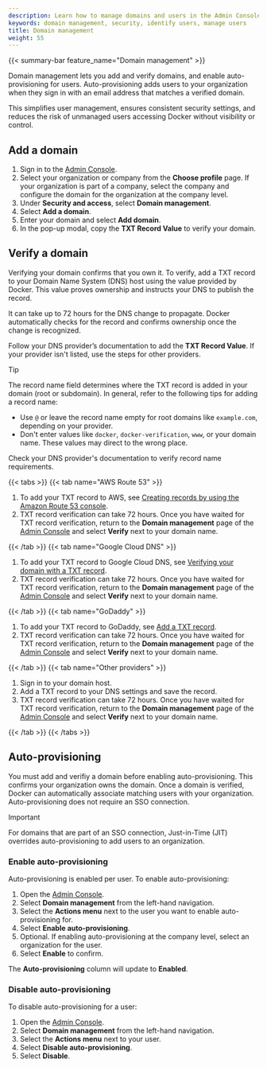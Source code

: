 ```yaml
---
description: Learn how to manage domains and users in the Admin Console
keywords: domain management, security, identify users, manage users
title: Domain management
weight: 55
---
```


{{< summary-bar feature_name="Domain management" >}}

Domain management lets you add and verify domains, and enable
auto-provisioning for users. Auto-provisioning adds users to your
organization when they sign in with an email address that matches a verified
domain.

This simplifies user management, ensures consistent security settings, and
reduces the risk of unmanaged users accessing Docker without visibility
or control.

## Add a domain

1. Sign in to the [Admin Console](https://admin.docker.com/).
2. Select your organization or company from the **Choose profile** page.
If your organization is part of a company, select the company
and configure the domain for the organization at the company level.
3. Under **Security and access**, select **Domain management**.
4. Select **Add a domain**.
5. Enter your domain and select **Add domain**.
6. In the pop-up modal, copy the **TXT Record Value** to verify your domain.

## Verify a domain

Verifying your domain confirms that you own it. To verify, add a TXT record to
your Domain Name System (DNS) host using the value provided by Docker. This
value proves ownership and instructs your DNS to publish the record.

It can take up to 72 hours for the DNS change to propagate. Docker automatically
checks for the record and confirms ownership once the change is recognized.

Follow your DNS provider’s documentation to add the **TXT Record Value**. If
your provider isn't listed, use the steps for other providers.

> [!TIP]
>
> The record name field determines where the TXT record is added in your domain
(root or subdomain). In general, refer to the following tips for
adding a record name:
>
> - Use `@` or leave the record name empty for root domains like `example.com`,
depending on your provider.
> - Don't enter values like `docker`, `docker-verification`, `www`, or your
domain name. These values may direct to the wrong place.
>
> Check your DNS provider's documentation to verify record name requirements.

{{< tabs >}}
{{< tab name="AWS Route 53" >}}

1. To add your TXT record to AWS, see [Creating records by using the Amazon Route 53 console](https://docs.aws.amazon.com/Route53/latest/DeveloperGuide/resource-record-sets-creating.html).
2. TXT record verification can take 72 hours. Once you have waited for
TXT record verification, return to the **Domain management** page of the
[Admin Console](https://app.docker.com/admin) and select **Verify** next to
your domain name.

{{< /tab >}}
{{< tab name="Google Cloud DNS" >}}

1. To add your TXT record to Google Cloud DNS, see [Verifying your domain with a TXT record](https://cloud.google.com/identity/docs/verify-domain-txt).
2. TXT record verification can take 72 hours. Once you have waited for TXT
record verification, return to the **Domain management** page of the
[Admin Console](https://app.docker.com/admin) and select **Verify** next to
your domain name.

{{< /tab >}}
{{< tab name="GoDaddy" >}}

1. To add your TXT record to GoDaddy, see [Add a TXT record](https://www.godaddy.com/help/add-a-txt-record-19232).
2. TXT record verification can take 72 hours. Once you have waited for TXT
record verification, return to the **Domain management** page of the
[Admin Console](https://app.docker.com/admin) and select **Verify** next to your
domain name.

{{< /tab >}}
{{< tab name="Other providers" >}}

1. Sign in to your domain host.
2. Add a TXT record to your DNS settings and save the record.
3. TXT record verification can take 72 hours. Once you have waited for TXT
record verification, return to the **Domain management** page of the
[Admin Console](https://app.docker.com/admin) and select **Verify** next to
your domain name.

{{< /tab >}}
{{< /tabs >}}

## Auto-provisioning

You must add and verifiy a domain before enabling auto-provisioning. This
confirms your organization owns the domain. Once a domain is verified,
Docker can automatically associate matching users with your organization.
Auto-provisioning does not require an SSO connection.

> [!IMPORTANT]
>
> For domains that are part of an SSO connection, Just-in-Time (JIT) overrides
auto-provisioning to add users to an organization.

### Enable auto-provisioning

Auto-provisioning is enabled per user. To enable
auto-provisioning:

1. Open the [Admin Console](https://app.docker.com/admin).
2. Select **Domain management** from the left-hand navigation.
3. Select the **Actions menu** next to the user you want to enable
auto-provisioning for.
4. Select **Enable auto-provisioning**.
5. Optional. If enabling auto-provisioning at the company level, select an
organization for the user.
6. Select **Enable** to confirm.

The **Auto-provisioning** column will update to **Enabled**.

### Disable auto-provisioning

To disable auto-provisioning for a user:

1. Open the [Admin Console](https://app.docker.com/admin).
2. Select **Domain management** from the left-hand navigation.
3. Select the **Actions menu** next to your user.
4. Select **Disable auto-provisioning**.
5. Select **Disable**.